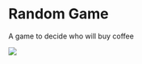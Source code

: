 # Random Game
A game to decide who will buy coffee

<img src="![random_game](https://user-images.githubusercontent.com/94159011/232661543-3cd40979-2b03-4001-9375-f888434f52cf.gif)
">
